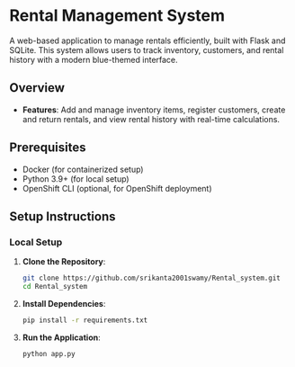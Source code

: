 # Rental Management System

A web-based application to manage rentals efficiently, built with Flask and SQLite. This system allows users to track inventory, customers, and rental history with a modern blue-themed interface.

## Overview

- **Features**:
  Add and manage inventory items, register customers, create and return rentals, and view rental history with real-time calculations.

## Prerequisites

- Docker (for containerized setup)
- Python 3.9+ (for local setup)
- OpenShift CLI (optional, for OpenShift deployment)

## Setup Instructions

### Local Setup

1. **Clone the Repository**:

   ```bash
   git clone https://github.com/srikanta2001swamy/Rental_system.git
   cd Rental_system
2. **Install Dependencies**:

   ```bash
   pip install -r requirements.txt
3. **Run the Application**:

   ```bash
   python app.py
